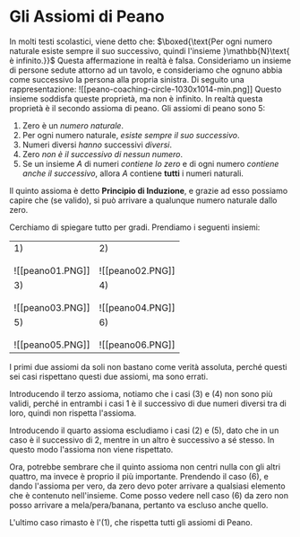 # Gli Assiomi di Peano

In molti testi scolastici, viene detto che:
$\boxed{\text{Per ogni numero naturale esiste sempre il suo successivo, quindi l'insieme }\mathbb{N}\text{ è infinito.}}$
Questa affermazione in realtà è falsa. Consideriamo un insieme di persone sedute attorno ad un tavolo, e consideriamo che ognuno abbia come successivo la persona alla propria sinistra. Di seguito una rappresentazione:
![[peano-coaching-circle-1030x1014-min.png]]
Questo insieme soddisfa queste proprietà, ma non è infinito. In realtà questa proprietà è il secondo assioma di peano. Gli assiomi di peano sono 5:

1) Zero è un *numero naturale*.
2) Per ogni numero naturale, *esiste sempre il suo successivo*.
3) Numeri diversi *hanno* successivi *diversi*.
4) Zero *non è il successivo di nessun numero*.
5) Se un insieme $A$ di numeri *contiene lo zero* e di ogni numero *contiene anche il successivo*, allora $A$ contiene **tutti** i numeri naturali.

Il quinto assioma è detto **Principio di Induzione**, e grazie ad esso possiamo capire che (se valido), si può arrivare a qualunque numero naturale dallo zero.

Cerchiamo di spiegare tutto per gradi. Prendiamo i seguenti insiemi:

|                         |                        |
| ----------------------- | ---------------------- |
| 1)<br><br> ![[peano01.PNG]] | 2)<br><br>![[peano02.PNG]] |
| 3)<br><br>![[peano03.PNG]]  | 4)<br><br> ![[peano04.PNG]]    |
| 5)<br><br> ![[peano05.PNG]]     |6)<br><br> ![[peano06.PNG]]                       |

I primi due assiomi da soli non bastano come verità assoluta, perché questi sei casi rispettano questi due assiomi, ma sono errati. 

Introducendo il terzo assioma, notiamo che i casi $(3)$ e $(4)$ non sono più validi, perché in entrambi i casi 1 è il successivo di due numeri diversi tra di loro, quindi non rispetta l'assioma.

Introducendo il quarto assioma escludiamo i casi $(2)$ e $(5)$, dato che in un caso è il successivo di 2, mentre in un altro è successivo a sé stesso. In questo modo l'assioma non viene rispettato.

Ora, potrebbe sembrare che il quinto assioma non centri nulla con gli altri quattro, ma invece è proprio il più importante. Prendendo il caso $(6)$, e dando l'assioma per vero, da zero devo poter arrivare a qualsiasi elemento che è contenuto nell'insieme. Come posso vedere nell caso $(6)$ da zero non posso arrivare a mela/pera/banana, pertanto va escluso anche quello.

L'ultimo caso rimasto è l'$(1)$, che rispetta tutti gli assiomi di Peano.